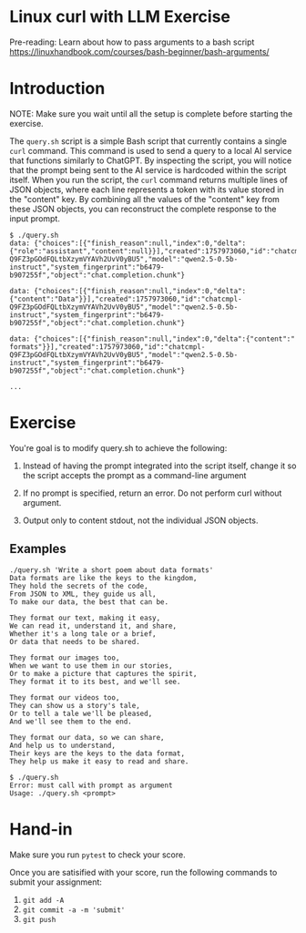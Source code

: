 # Linux curl with LLM Exercise

Pre-reading: Learn about how to pass arguments to a bash script https://linuxhandbook.com/courses/bash-beginner/bash-arguments/

# Introduction

NOTE: Make sure you wait until all the setup is complete before starting the exercise.

The `query.sh` script is a simple Bash script that currently contains a single
`curl` command. This command is used to send a query to a local AI service that 
functions similarly to ChatGPT. By inspecting the script, you will notice that 
the prompt being sent to the AI service is hardcoded within the script itself. 
When you run the script, the `curl` command returns multiple lines of JSON 
objects, where each line represents a token with its value stored in the 
"content" key. By combining all the values of the "content" key from these JSON 
objects, you can reconstruct the complete response to the input prompt.

```shell
$ ./query.sh 
data: {"choices":[{"finish_reason":null,"index":0,"delta":{"role":"assistant","content":null}}],"created":1757973060,"id":"chatcmpl-Q9FZ3pGOdFQLtbXzymVYAVh2UvV0yBU5","model":"qwen2.5-0.5b-instruct","system_fingerprint":"b6479-b907255f","object":"chat.completion.chunk"}

data: {"choices":[{"finish_reason":null,"index":0,"delta":{"content":"Data"}}],"created":1757973060,"id":"chatcmpl-Q9FZ3pGOdFQLtbXzymVYAVh2UvV0yBU5","model":"qwen2.5-0.5b-instruct","system_fingerprint":"b6479-b907255f","object":"chat.completion.chunk"}

data: {"choices":[{"finish_reason":null,"index":0,"delta":{"content":" formats"}}],"created":1757973060,"id":"chatcmpl-Q9FZ3pGOdFQLtbXzymVYAVh2UvV0yBU5","model":"qwen2.5-0.5b-instruct","system_fingerprint":"b6479-b907255f","object":"chat.completion.chunk"}

...

```

# Exercise

You're goal is to modify query.sh to achieve the following:

  1. Instead of having the prompt integrated into the script itself, change it so the script
  accepts the prompt as a command-line argument

  1. If no prompt is specified, return an error.  Do not perform curl without argument.

  1. Output only to content stdout, not the individual JSON objects.

## Examples

```shell
./query.sh 'Write a short poem about data formats'
Data formats are like the keys to the kingdom,
They hold the secrets of the code,
From JSON to XML, they guide us all,
To make our data, the best that can be.

They format our text, making it easy,
We can read it, understand it, and share,
Whether it's a long tale or a brief,
Or data that needs to be shared.

They format our images too,
When we want to use them in our stories,
Or to make a picture that captures the spirit,
They format it to its best, and we'll see.

They format our videos too,
They can show us a story's tale,
Or to tell a tale we'll be pleased,
And we'll see them to the end.

They format our data, so we can share,
And help us to understand,
Their keys are the keys to the data format,
They help us make it easy to read and share.
```

```shell
$ ./query.sh 
Error: must call with prompt as argument
Usage: ./query.sh <prompt>
```
# Hand-in

Make sure you run `pytest` to check your score.

Once you are satisified with your score, run the following commands to submit your assignment:

1. `git add -A`
2. `git commit -a -m 'submit'`
3. `git push`
